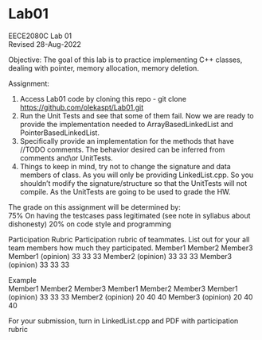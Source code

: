 # Lab01

EECE2080C Lab 01  
Revised 28-Aug-2022

Objective: The goal of this lab is to practice implementing C++ classes, dealing with pointer, memory allocation, memory deletion.

Assignment:
1.	Access Lab01 code by cloning this repo - git clone https://github.com/olekaspt/Lab01.git  
1.	Run the Unit Tests and see that some of them fail.   Now we are ready to provide the implementation needed to ArrayBasedLinkedList and PointerBasedLinkedList.
1.	Specifically provide an implementation for the methods that have //TODO comments.  The behavior desired can be inferred from comments and\or UnitTests.
1.	Things to keep in mind, try not to change the signature and data members of class.   As you will only be providing LinkedList.cpp.   So you shouldn’t modify the signature/structure so that the UnitTests will not compile.  As the UnitTests are going to be used to grade the HW.


The grade on this assignment will be determined by:  
75% On having the testcases pass legitimated (see note in syllabus about dishonesty)
20% on code style and programming

Participation Rubric
Participation rubric of teammates.  List out for your all team members how much they participated.
	             Member1	Member2	Member3
Member1 (opinion)	33	     33	     33
Member2 (opinion)	33	     33	     33
Member3 (opinion)	33	     33	     33
			
			
Example 			
	Member1	Member2	Member3
	             Member1	Member2	Member3
Member1 (opinion)	33	     33	     33
Member2 (opinion)	20	     40	     40
Member3 (opinion)	20	     40	     40



For your submission, turn in LinkedList.cpp and PDF with participation rubric